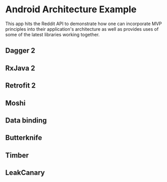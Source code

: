 # Android Architecture Example
This app hits the Reddit API to demonstrate how one can incorporate MVP principles into their application's architecture as well as provides uses of some of the latest libraries working together.
## Dagger 2
## RxJava 2
## Retrofit 2
## Moshi
## Data binding
## Butterknife
## Timber
## LeakCanary
